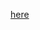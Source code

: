 [here](https://github.com/zhuanzhuanfe/articles/blob/master/OpenFE/%E5%B0%8F%E7%A8%8B%E5%BA%8F%E4%BB%A3%E7%A0%81%E5%8C%85%E5%8E%8B%E7%BC%A9%20%E7%AD%96%E7%95%A5%26%E6%96%B9%E6%A1%88.md)